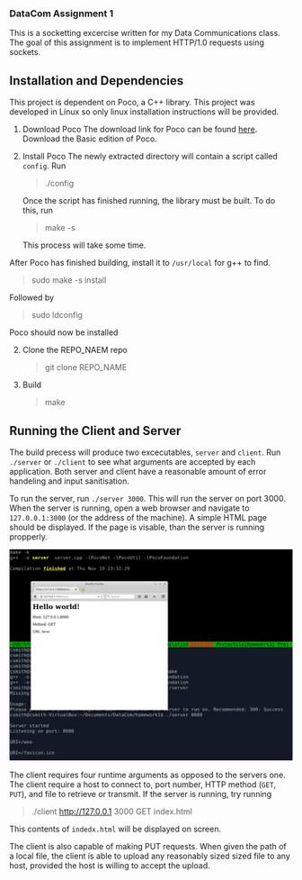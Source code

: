### DataCom Assignment 1

This is a socketting excercise written for my Data Communications class. The goal of this assignment is to implement HTTP/1.0 requests using sockets.

## Installation and Dependencies

   This project is dependent on Poco, a C++ library. This project was developed in Linux so only linux installation instructions will be provided.

  
1. Download Poco
   The download link for Poco can be found [here](http://pocoproject.org/download/index.html). Download the Basic edition of Poco.
 
2. Install Poco
   The newly extracted directory will contain a script called  `config`. Run 
   > ./config

   Once the script has finished running, the library must be built. To do this, run
   > make -s

   This process will take some time.  
  

  After Poco has finished building, install it to `/usr/local` for g++ to find.
  > sudo make -s install

  Followed by
  > sudo ldconfig  

  Poco should now be installed
  
2. Clone the REPO_NAEM repo
   > git clone REPO_NAME

3. Build
   > make

## Running the Client and Server
   
   The build precess will produce two excecutables, `server` and `client`. Run `./server` or `./client` to see what arguments are accepted by each application. Both server and client have a reasonable amount of error handeling and input sanitisation.

   To run the server, run `./server 3000`. This will run the server on port 3000. When the server is running, open a web browser and navigate to  `127.0.0.1:3000` (or the address of the machine). A simple HTML page should be displayed. If the page is visable, than the server is running propperly. 

   ![Working demo](https://github.com/ClaytonSmith/CPP-HTTP-1.0-Server/blob/master/Screenshots/ServerRunning.png)

   The client requires four runtime arguments as opposed to the servers one. The client require a host to connect to, port number, HTTP method (`GET`, `PUT`), and file to retrieve or transmit. If the server is running, try running
   > ./client http://127.0.0.1 3000 GET index.html

   This contents of `indedx.html` will be displayed on screen.

   The client is also capable of making PUT requests. When given the path of a local file, the client is able to upload any reasonably sized sized file to any host, provided the host is willing to accept the upload. 
##
 
